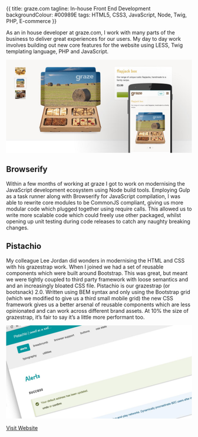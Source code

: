 {{
title: graze.com
tagline: In-house Front End Development
backgroundColour: #00989E
tags: HTML5, CSS3, JavaScript, Node, Twig, PHP, E-commerce
}}

As an in house developer at graze.com, I work with many parts of the business to deliver great experiences for our users.  My day to day work involves building out new core features for the website using LESS, Twig templating language, PHP and JavaScript.

![graze wesbite](/public/img/screenshots/graze.jpg)

## Browserify
Within a few months of working at graze I got to work on modernising the JavaScript development ecosystem using Node build tools. Employing Gulp as a task runner along with Browserify for JavaScript compilation, I was able to rewrite core modules to be CommonJS compliant, giving us more modular code which plugged together using require calls.  This allowed us to write more scalable code which could freely use other packaged, whilst opening up unit testing during code releases to catch any naughty breaking changes.

## Pistachio
My colleague Lee Jordan did wonders in modernising the HTML and CSS with his grazestrap work.  When I joined we had a set of reusable components which were built around Bootstrap.  This was great, but meant we were tightly coupled to third party framework with loose semantics and and an increasingly bloated CSS file.  Pistachio is our grazestrap (or bootsnack) 2.0.  Written using BEM syntax and only using the Bootstrap grid (which we modified to give us a third small mobile grid) the new CSS framework gives us a better arsenal of reusable components which are less opinionated and can work across different brand assets. At 10% the size of grazestrap, it’s fair to say it’s a little more performant too.

![pistachio styleguide](/public/img/screenshots/pistachio.jpg)

[Visit Website](https://graze.com)
